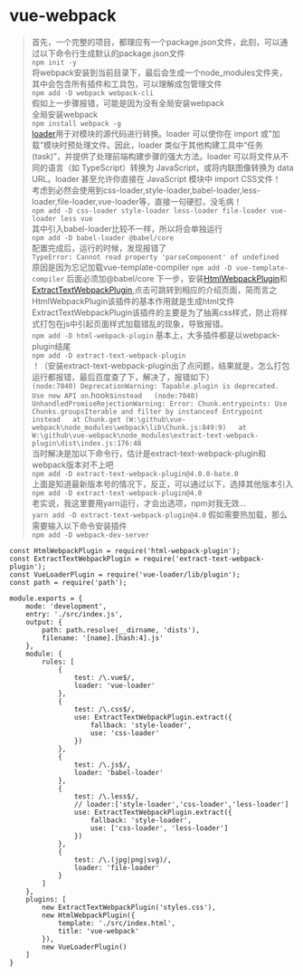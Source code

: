 # vue-webpack
> 首先，一个完整的项目，都理应有一个package.json文件，此刻，可以通过以下命令行生成默认的package.json文件  
> `npm init -y`  
> 将webpack安装到当前目录下，最后会生成一个node_modules文件夹，其中会包含所有插件和工具包，可以理解成包管理文件  
> `npm add -D webpack webpack-cli`  
> 假如上一步骤报错，可能是因为没有全局安装webpack  
> 全局安装webpack  
> `npm install webpack -g`  
> [loader](https://www.webpackjs.com/concepts/loaders/)用于对模块的源代码进行转换。loader 可以使你在 import 或"加载"模块时预处理文件。因此，loader 类似于其他构建工具中“任务(task)”，并提供了处理前端构建步骤的强大方法。loader 可以将文件从不同的语言（如 TypeScript）转换为 JavaScript，或将内联图像转换为 data URL。loader 甚至允许你直接在 JavaScript 模块中 import CSS文件！  
> 考虑到必然会使用到css-loader,style-loader,babel-loader,less-loader,file-loader,vue-loader等，直接一句硬怼，没毛病！  
> `npm add -D css-loader style-loader less-loader file-loader vue-loader less vue`  
> 其中引入babel-loader比较不一样，所以将会单独运行  
> `npm add -D babel-loader @babel/core`  
> 配置完成后，运行的时候，发现报错了  
> `TypeError: Cannot read property 'parseComponent' of undefined`  
> 原因是因为忘记加载vue-template-compiler
> `npm add -D vue-template-compiler`
> 后面必须加@babel/core
> 下一步，安装[HtmlWebpackPlugin](https://www.webpackjs.com/plugins/html-webpack-plugin/)和[ExtractTextWebpackPlugin](https://www.webpackjs.com/plugins/extract-text-webpack-plugin/),点击可跳转到相应的介绍页面，简而言之  
> HtmlWebpackPlugin该插件的基本作用就是生成html文件  
> ExtractTextWebpackPlugin该插件的主要是为了抽离css样式，防止将样式打包在js中引起页面样式加载错乱的现象，导致报错。  
> `npm add -D html-webpack-plugin`
> 基本上，大多插件都是以webpack-plugin结尾  
> `npm add -D extract-text-webpack-plugin`  
> ！（安装extract-text-webpack-plugin出了点问题，结果就是，怎么打包运行都报错，最后百度查了下，解决了，报错如下）  
> `
(node:7840) DeprecationWarning: Tapable.plugin is deprecated. Use new API on `.hooks` instead  
   (node:7840) UnhandledPromiseRejectionWarning: Error: Chunk.entrypoints: Use Chunks.groupsIterable and filter by instanceof Entrypoint instead  
    at Chunk.get (W:\github\vue-webpack\node_modules\webpack\lib\Chunk.js:849:9)  
    at W:\github\vue-webpack\node_modules\extract-text-webpack-plugin\dist\index.js:176:48
    `  
> 当时解决是加以下命令行，估计是extract-text-webpack-plugin和webpack版本对不上吧  
> `npm add -D extract-text-webpack-plugin@4.0.0-bate.0`  
> 上面是知道最新版本号的情况下，反正，可以通过以下，选择其他版本引入  
> `npm add -D extract-text-webpack-plugin@4.0`  
> 老实说，我这里要用yarn运行，才会出选项，npm对我无效...  
> `yarn add -D extract-text-webpack-plugin@4.0`
> 假如需要热加载，那么需要输入以下命令安装插件  
> `npm add -D webpack-dev-server`
```
const HtmlWebpackPlugin = require('html-webpack-plugin');
const ExtractTextWebpackPlugin = require('extract-text-webpack-plugin');
const VueLoaderPlugin = require('vue-loader/lib/plugin');
const path = require('path');

module.exports = {
    mode: 'development',
    entry: './src/index.js',
    output: {
        path: path.resolve(__dirname, 'dists'),
        filename: '[name].[hash:4].js'
    },
    module: {
        rules: [
            {
                test: /\.vue$/,
                loader: 'vue-loader'
            },
            {
                test: /\.css$/,
                use: ExtractTextWebpackPlugin.extract({
                    fallback: 'style-loader',
                    use: 'css-loader'
                })
            },
            {
                test: /\.js$/,
                loader: 'babel-loader'
            },
            {
                test: /\.less$/,
                // loader:['style-loader','css-loader','less-loader']
                use: ExtractTextWebpackPlugin.extract({
                    fallback: 'style-loader',
                    use: ['css-loader', 'less-loader']
                })
            },
            {
                test: /\.(jpg|png|svg)/,
                loader: 'file-loader'
            }
        ]
    },
    plugins: [
        new ExtractTextWebpackPlugin('styles.css'),
        new HtmlWebpackPlugin({
            template: './src/index.html',
            title: 'vue-webpack'
        }),
        new VueLoaderPlugin()
    ]
}
```
